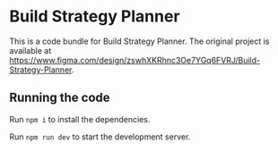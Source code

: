 
  # Build Strategy Planner

  This is a code bundle for Build Strategy Planner. The original project is available at https://www.figma.com/design/zswhXKRhnc3Oe7YGq6FVRJ/Build-Strategy-Planner.

  ## Running the code

  Run `npm i` to install the dependencies.

  Run `npm run dev` to start the development server.
  